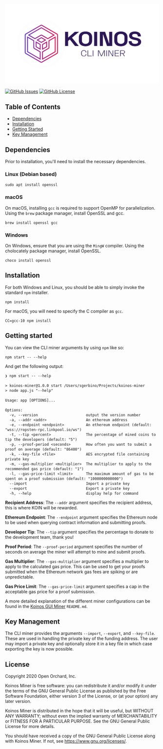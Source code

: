 ![Koinos Miner](assets/images/koinos-cli-miner-banner.png)  

[![GitHub Issues](https://img.shields.io/github/issues/open-orchard/koinos-miner.svg)](https://github.com/open-orchard/koinos-miner/issues)
[![GitHub License](https://img.shields.io/badge/license-GPLv3-blue.svg)](https://github.com/open-orchard/koinos-miner/blob/master/LICENSE.md)

## Table of Contents
  - [Dependencies](#dependencies)
  - [Installation](#installation)
  - [Getting Started](#getting-started)
  - [Key Management](#key-management)

## Dependencies

Prior to installation, you'll need to install the necessary dependencies.

### Linux (Debian based)

```
sudo apt install openssl
```

### macOS

On macOS, installing `gcc` is required to support OpenMP for parallelization. Using the `brew` package manager, install OpenSSL and gcc.
```
brew install openssl gcc
```

### Windows

On Windows, ensure that you are using the `MingW` compiler. Using the cholocately package manager, install OpenSSL.

```
choco install openssl
```

## Installation

For both Windows and Linux, you should be able to simply invoke the standard `npm` installer.

```
npm install
```

For macOS, you will need to specify the C compiler as `gcc`.

```
CC=gcc-10 npm install
```

## Getting started

You can view the CLI miner arguments by using `npm` like so:

```
npm start -- --help
```

And get the following output:

```
❯ npm start -- --help

> koinos-miner@1.0.0 start /Users/sgerbino/Projects/koinos-miner
> node app.js "--help"

Usage: app [OPTIONS]...

Options:
  -v, --version                      output the version number
  -a, --addr <addr>                  An ethereum address
  -e, --endpoint <endpoint>          An ethereum endpoint (default: "wss://ropsten-rpc.linkpool.io/ws")
  -t, --tip <percent>                The percentage of mined coins to tip the developers (default: "5")
  -p, --proof-period <seconds>       How often you want to submit a proof on average (default: "86400")
  -k, --key-file <file>              AES encrypted file containing private key
  -m, --gas-multiplier <multiplier>  The multiplier to apply to the recommended gas price (default: "1")
  -l, --gas-price-limit <limit>      The maximum amount of gas to be spent on a proof submission (default: "1000000000000")
  --import                           Import a private key
  --export                           Export a private key
  -h, --help                         display help for command
```

**Recipient Address**: The `--addr` argument specifies the recipient address, this is where KOIN will be rewarded.

**Ethereum Endpoint**: The `--endpoint` argument specifies the Ethereum node to be used when querying contract information and submitting proofs.

**Developer Tip**: The `--tip` argument specifies the percentage to donate to the development team, thank you!

**Proof Period**: The `--proof-period` argument specifies the number of seconds on average the miner will attempt to mine and submit proofs.

**Gas Multiplier**: The `--gas-multiplier` argument specifies a multiplier to apply to the calculated gas price. This can be used to get your proofs submitted when the Ethereum network gas fees are spiking or are unpredictable.

**Gas Price Limit**: The `--gas-price-limit` argument specifies a cap in the acceptable gas price for a proof submission.

A more detailed explanation of the different miner configurations can be found in the [Koinos GUI Miner](https://github.com/open-orchard/koinos-gui-miner) `README.md`.

## Key Management

The CLI miner provides the arguments `--import`, `--export`, and `--key-file`. These are used in handling the private key of the funding address. The user may import a private key and optionally store it in a key file in which case exporting the key is now possible.

## License

Copyright 2020 Open Orchard, Inc.

Koinos Miner is free software: you can redistribute it and/or modify
it under the terms of the GNU General Public License as published by
the Free Software Foundation, either version 3 of the License, or
(at your option) any later version.

Koinos Miner is distributed in the hope that it will be useful,
but WITHOUT ANY WARRANTY; without even the implied warranty of
MERCHANTABILITY or FITNESS FOR A PARTICULAR PURPOSE.  See the
GNU General Public License for more details.

You should have received a copy of the GNU General Public License
along with Koinos Miner.  If not, see <https://www.gnu.org/licenses/>.
